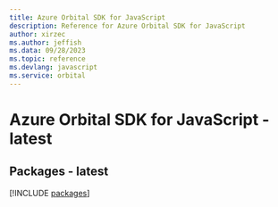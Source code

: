 ```yaml
---
title: Azure Orbital SDK for JavaScript
description: Reference for Azure Orbital SDK for JavaScript
author: xirzec
ms.author: jeffish
ms.data: 09/28/2023
ms.topic: reference
ms.devlang: javascript
ms.service: orbital
---
```

# Azure Orbital SDK for JavaScript - latest
## Packages - latest
[!INCLUDE [packages](orbital-index.md)]